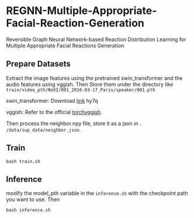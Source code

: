 # REGNN-Multiple-Appropriate-Facial-Reaction-Generation
Reversible Graph Neural Network-based Reaction Distribution Learning for Multiple Appropriate Facial Reactions Generation

## Prepare Datasets
Extract the image features using the pretrained swin_transformer and the audio features using vggish. Then Store them under the directory like
`train/video_pth/NoXI/001_2016-03-17_Paris/speaker/001.pth`

swin_transformer: Download [link](https://pan.baidu.com/s/1dXQlCid9Ln2Hyufyow8qrA) hy7q 

vggish: Refer to the official [torchvggish](https://github.com/harritaylor/torchvggish).

Then process the neighbor.npy file, store it as a json in `. /data/sup_data/neighbor.json`.

## Train

`bash train.sh`

## Inference
modify the model_pth variable in the `inference.sh` with the checkpoint path you want to use. Then

`bash inference.sh`
